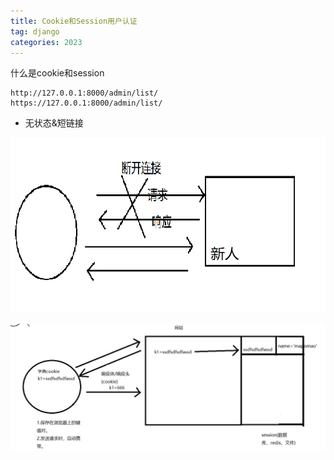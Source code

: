 ```yaml
---
title: Cookie和Session用户认证
tag: django
categories: 2023
---
```


什么是cookie和session

```
http://127.0.0.1:8000/admin/list/
https://127.0.0.1:8000/admin/list/
```

* 无状态&短链接

![1679910829181](/images/django/1.png)



![1679911346812](/images/django/2.png)


